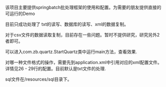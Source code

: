 

该项目主要提供springbatch批处理框架的使用和配置。为需要的朋友提供直接的可运行的Demo

目前只成功处理了  txt的读写、数据库的读写、xml的数据复制。

对于csv文件的数据读取复制，目前存在一些问题。暂时不提供研究，研究另外2者即可。



可以进入com.zb.quartz.StartQuartz类中运行main方法，查看效果.

对哪一种文件格式的操作，需要先到application.xml中引用对应的xml配置文件。详情见26 - 29行的配置。目前默认是txt文件的处理.



sql文件在/resources/sql目录下。


